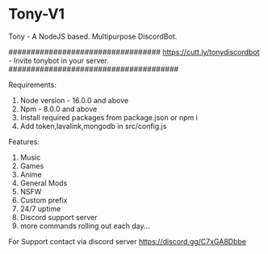 # Tony-V1
Tony - A NodeJS based. Multipurpose DiscordBot. 

##################################                  https://cutt.ly/tonydiscordbot - Invite tonybot in your server.            ######################################


Requirements:

1. Node version - 16.0.0 and above
2. Npm - 8.0.0 and above
3. Install required packages from package.json or npm i
4. Add token,lavalink,mongodb in src/config.js


Features:

1. Music
2. Games
3. Anime
4. General Mods
5. NSFW 
6. Custom prefix
7. 24/7 uptime
8. Discord support server
9. more commands rolling out each day...

For Support contact via discord server  https://discord.gg/C7xGA8Dbbe

